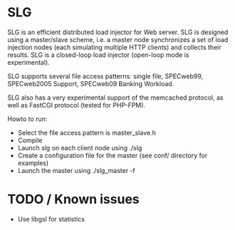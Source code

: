 SLG
===

SLG is an efficient distributed load injector for Web server. SLG is designed using a master/slave scheme, i.e. a master node  synchronizes a set of load injection nodes (each simulating multiple HTTP clients) and collects their results. SLG is a closed-loop load injector (open-loop mode is experimental).

SLG supports several file access patterns: single file, SPECweb99, SPECweb2005 Support, SPECweb09 Banking Workload.

SLG also has a very experimental support of the memcached protocol, as well as FastCGI protocol (tested for PHP-FPM).

Howto to run:
 * Select the file access pattern is master_slave.h
 * Compile
 * Launch slg on each client node using ./slg <port>
 * Create a configuration file for the master (see conf/ directory for examples)
 * Launch the master using ./slg_master -f <configuration file>

TODO / Known issues
===================

* Use libgsl for statistics


